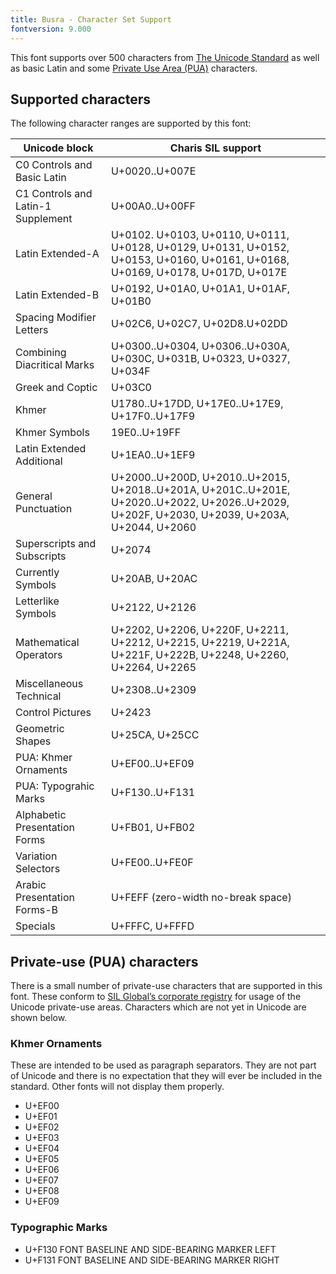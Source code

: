 ```yaml
---
title: Busra - Character Set Support
fontversion: 9.000
---
```


This font supports over 500 characters from [The Unicode Standard](https://unicode.org/) as well as basic Latin and some [Private Use Area (PUA)](https://github.com/silnrsi/unicode-resources/blob/main/sil-pua/docs/pua-assignments.md) characters.

## Supported characters

The following character ranges are supported by this font:

Unicode block | Charis SIL support
------------- | ---------------
C0 Controls and Basic Latin|U+0020..U+007E
C1 Controls and Latin-1 Supplement|U+00A0..U+00FF
Latin Extended-A|U+0102. U+0103, U+0110, U+0111, U+0128, U+0129, U+0131, U+0152, U+0153, U+0160, U+0161, U+0168, U+0169, U+0178, U+017D, U+017E
Latin Extended-B|U+0192, U+01A0, U+01A1, U+01AF, U+01B0
Spacing Modifier Letters|U+02C6, U+02C7, U+02D8.U+02DD
Combining Diacritical Marks|U+0300..U+0304, U+0306..U+030A, U+030C, U+031B, U+0323, U+0327, U+034F
Greek and Coptic|U+03C0
Khmer|U1780..U+17DD, U+17E0..U+17E9, U+17F0..U+17F9
Khmer Symbols|19E0..U+19FF
Latin Extended Additional|U+1EA0..U+1EF9
General Punctuation|U+2000..U+200D, U+2010..U+2015, U+2018..U+201A, U+201C..U+201E, U+2020..U+2022, U+2026..U+2029, U+202F, U+2030, U+2039, U+203A, U+2044, U+2060
Superscripts and Subscripts|U+2074
Currently Symbols|U+20AB, U+20AC
Letterlike Symbols|U+2122, U+2126
Mathematical Operators|U+2202, U+2206, U+220F, U+2211, U+2212, U+2215, U+2219, U+221A, U+221F, U+222B, U+2248, U+2260, U+2264, U+2265
Miscellaneous Technical|U+2308..U+2309
Control Pictures|U+2423
Geometric Shapes|U+25CA, U+25CC
PUA: Khmer Ornaments|U+EF00..U+EF09
PUA: Typograhic Marks|U+F130..U+F131
Alphabetic Presentation Forms|U+FB01, U+FB02
Variation Selectors|U+FE00..U+FE0F
Arabic Presentation Forms-B|U+FEFF (zero-width no-break space)
Specials|U+FFFC, U+FFFD

## Private-use (PUA) characters

There is a small number of private-use characters that are supported in this font. These conform to [SIL Global’s corporate registry](https://github.com/silnrsi/unicode-resources/tree/main/sil-pua) for usage of the Unicode private-use areas. Characters which are not yet in Unicode are shown below. 

### Khmer Ornaments

These are intended to be used as paragraph separators. They are not part of Unicode and there is no expectation that they will ever be included in the standard. Other fonts will not display them properly.

- U+EF00
- U+EF01
- U+EF02
- U+EF03
- U+EF04
- U+EF05
- U+EF06
- U+EF07
- U+EF08
- U+EF09

### Typographic Marks

- U+F130  FONT BASELINE AND SIDE-BEARING MARKER LEFT
- U+F131  FONT BASELINE AND SIDE-BEARING MARKER RIGHT
